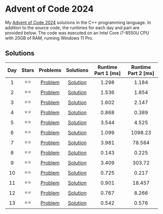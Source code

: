 # Advent of Code 2024

My [Advent of Code 2024](https://adventofcode.com/2024) solutions in the C++ programming language. In addition to the source code, the runtimes for each day and part are provided below. The code was executed on an Intel Core i7-8550U CPU with 20GB of RAM, running Windows 11 Pro.

## Solutions

|Day|Stars|Problems|Solutions|Runtime Part 1 [ms]|Runtime Part 2 [ms]|
|:-:|:-:|:-:|:-:|:-:|:-:|
|1|⭐⭐|[Problem](https://adventofcode.com/2024/day/1)|[Solution](Day01/main.cpp)|1.298|1.184|
|2|⭐⭐|[Problem](https://adventofcode.com/2024/day/2)|[Solution](Day02/main.cpp)|1.536|1.854|
|3|⭐⭐|[Problem](https://adventofcode.com/2024/day/3)|[Solution](Day03/main.cpp)|1.602|2.147|
|4|⭐⭐|[Problem](https://adventofcode.com/2024/day/4)|[Solution](Day04/main.cpp)|0.868|0.389|
|5|⭐⭐|[Problem](https://adventofcode.com/2024/day/5)|[Solution](Day05/main.cpp)|3.544|4.525|
|6|⭐⭐|[Problem](https://adventofcode.com/2024/day/6)|[Solution](Day06/main.cpp)|1.099|1098.23|
|7|⭐⭐|[Problem](https://adventofcode.com/2024/day/7)|[Solution](Day07/main.cpp)|3.981|78.564|
|8|⭐⭐|[Problem](https://adventofcode.com/2024/day/8)|[Solution](Day08/main.cpp)|0.143|0.225|
|9|⭐⭐|[Problem](https://adventofcode.com/2024/day/9)|[Solution](Day09/main.cpp)|3.409|303.72|
|10|⭐⭐|[Problem](https://adventofcode.com/2024/day/10)|[Solution](Day10/main.cpp)|0.725|0.217|
|11|⭐⭐|[Problem](https://adventofcode.com/2024/day/11)|[Solution](Day11/main.cpp)|0.901|18.457|
|12|⭐⭐|[Problem](https://adventofcode.com/2024/day/12)|[Solution](Day12/main.cpp)|0.767|8.266|
|13|⭐⭐|[Problem](https://adventofcode.com/2024/day/13)|[Solution](Day13/main.cpp)|0.542|0.576|
